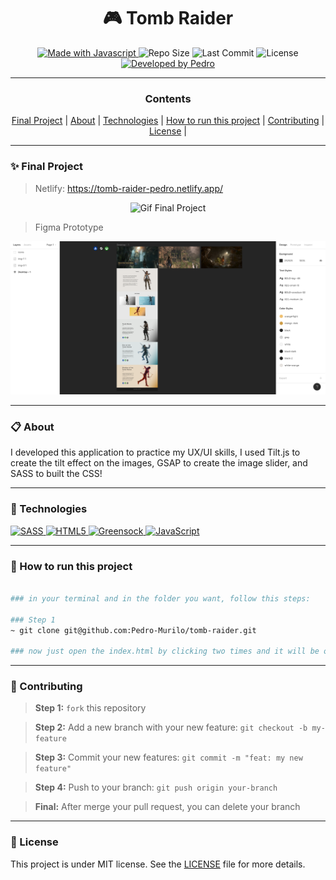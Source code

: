 <h1 align="center"><strong>🎮 Tomb Raider</strong></h1>


<p align="center" width="300">

<a href="https://reactjs.org/">
  <img alt="Made with Javascript" src="https://img.shields.io/badge/Made%20with-Javascript-F7DF1E?style=for-the-badge&logo=javascript" />
</a>

  <img alt="Repo Size" src="https://img.shields.io/github/repo-size/pedro-murilo/tomb-raider?color=24aff0&style=for-the-badge">
  
  <img alt="Last Commit" src="https://img.shields.io/github/last-commit/pedro-murilo/tomb-raider?color=85e356&style=for-the-badge">
  
   <img alt="License" src="https://img.shields.io/github/license/pedro-murilo/tomb-raider?color=de5649&style=for-the-badge"/>
  
  <a href="https://github.com/Pedro-Murilo/">
    <img alt="Developed by Pedro" src="https://img.shields.io/badge/Dev-Pedro-%3498db?color=e8e81e&style=for-the-badge">
  </a>
</p>

---
<div align="center">
  <h3><strong>Contents</strong></h3> 
  <a href="#-final-project">Final Project</a> |
  <a href="#-about">About</a> |
  <a href="#-technologies">Technologies</a> |
  <a href="#-how-to-run-this-project">How to run this project</a> |
  <a href="#-contributing">Contributing</a> |
  <a href="#-license">License</a> |
</div>

---
### ✨ Final Project

> Netlify: https://tomb-raider-pedro.netlify.app/

<p align="center">
  <img src="https://github.com/Pedro-Murilo/tomb-raider/blob/main/.github/tomb-raider-vid.gif" alt="Gif Final Project" />  
</p>

> Figma Prototype

<p align="center">
  <img src="https://github.com/Pedro-Murilo/tomb-raider/blob/main/.github/figma-prototyping.png" alt="Image from prototype created on Figma" />
</p>


---
### 📋 About
I developed this application to practice my UX/UI skills, I used Tilt.js to create the tilt effect on the images, GSAP to create the image slider, and SASS to
built the CSS!

---
### 🚀 Technologies
> <a href="https://sass-lang.com/">
  <img alt="SASS" src="https://img.shields.io/badge/SASS%20-hotpink.svg?&style=for-the-badge&logo=SASS&logoColor=white"/>
</a>
<a href="https://developer.mozilla.org/pt-BR/docs/Web/HTML">
  <img alt="HTML5" src="https://img.shields.io/badge/HTML5-E34F26?style=for-the-badge&logo=html5&logoColor=white" />
</a>
<a href="https://greensock.com/">
  <img alt="Greensock" src="https://img.shields.io/badge/Greensock-88CE02?style=for-the-badge&logo=greensock&logoColor=white" />
</a>
<a href="https://developer.mozilla.org/pt-BR/docs/Web/JavaScript">
  <img alt="JavaScript" src="https://img.shields.io/badge/javascript%20-%23323330.svg?&style=for-the-badge&logo=javascript&logoColor=%23F7DF1E"/>
</a>

---
### 📲 How to run this project
```zsh

### in your terminal and in the folder you want, follow this steps:

### Step 1
~ git clone git@github.com:Pedro-Murilo/tomb-raider.git

### now just open the index.html by clicking two times and it will be open on your browser
```

---
### 🌱 Contributing
> <strong>Step 1:</strong> `fork` this repository

> <strong>Step 2:</strong> Add a new branch with your new feature: `git checkout -b my-feature`

> <strong>Step 3:</strong> Commit your new features: `git commit -m "feat: my new feature"`

> <strong>Step 4:</strong> Push to your branch: `git push origin your-branch`

> <strong>Final:</strong> After merge your pull request, you can delete your branch

---
### 📄 License
This project is under MIT license. See the [LICENSE](https://github.com/Pedro-Murilo/tomb-raider/blob/main/LICENSE) file for more details.

